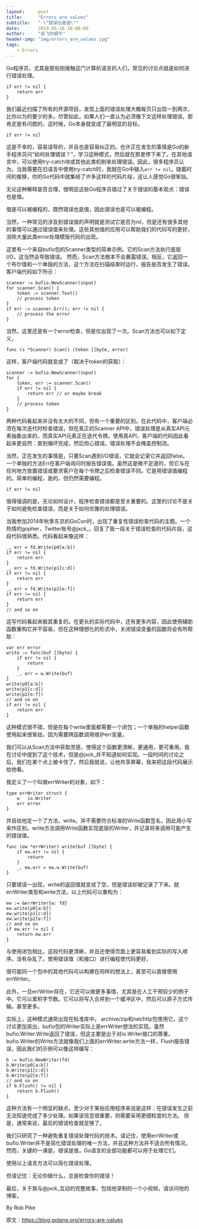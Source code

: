 ```yaml
---
layout:     post
title:      "Errors are values"
subtitle:   " \"错误也是值\""
date:       2019-05-18 18:00:00
author:     "会飞的蜗牛"
header-img: "img/errors_are_values.jpg"
tags:
    - Errors
---
```



Go程序员，尤其是那些刚接触这门计算机语言的人们，常见的讨论点就是如何进行错误处理。
 
```
if err != nil {
    return err
}
```

我们最近扫描了所有的开源项目，发现上面的错误处理大概每页只出现一到两次，比你以为的要少的多。尽管如此，如果人们一直认为必须像下文这样处理错误，那肯定是有问题的，这时候，Go本身就变成了最明显的目标。

```
if err != nil
```

这是不幸的，容易误导的，并且也是容易纠正的。也许正在发生的事情是Go的新手程序员问“如何处理错误？”，学习这种模式，然后就在那里停下来了。在其他语言中，可以使用try-catch块或其他此类机制来处理错误。因此，很多程序员认为，当我需要在旧语言中使用try-catch时，我就在Go中输入`err != nil`。随着时间的推移，你的Go代码中就集结了许多这样的代码片段，这让人感觉Go很笨拙。

无论这种解释是否合理，很明显这些Go程序员错过了关于错误的基本观点：错误也是值。

值是可以被编程的，既然错误也是值，因此错误也是可以被编程。

当然，一种常见的涉及到错误值的声明就是测试它是否为nil，但是还有很多其他的事情可以通过错误值来处理。这些其他值的应用可以帮助我们的代码写的更好，消除大量此类error处理模版代码的出现。

这里有一个来自bufio包的Scanner类型的简单示例。它的Scan方法执行底层I/O，这当然会导致错误。 然而，Scan方法根本不会暴露错误。相反，它返回一个布尔值和一个单独的方法，这个方法在扫描结束时运行，报告是否发生了错误。客户端代码如下所示：

```
scanner := bufio.NewScanner(input)
for scanner.Scan() {
    token := scanner.Text()
    // process token
}
if err := scanner.Err(); err != nil {
    // process the error
}
```

当然，这里还是有一个error检查，但是仅出现了一次。Scan方法也可以如下定义，

```func (s *Scanner) Scan() (token []byte, error)```

这样，客户端代码就变成了（取决于token的获取）：

```
scanner := bufio.NewScanner(input)
for {
    token, err := scanner.Scan()
    if err != nil {
        return err // or maybe break
    }
    // process token
}
```

两种代码看起来并没有太大的不同，但有一个重要的区别。在此代码中，客户端必须在每次迭代时检查错误，但在真正的Scanner API中，错误处理是从真实API元素抽象出来的，而真实API元素正在迭代令牌。使用真API，客户端的代码因此看起来更自然：直到循环完成，然后担心错误。错误处理不会掩盖控制流。

当然，正在发生的事情是，只要Scan遇到I/O错误，它就会记录它并返回false。一个单独的方法Err在客户端询问时报告错误值。虽然这是微不足道的，但它与在任何地方放置错误或要求客户在每个令牌之后检查错误不同。它是用错误值编程的。简单的编程，是的，但仍然需要编程。

```if err != nil```


值得强调的是，无论如何设计，程序检查错误都是至关重要的。这里的讨论不是关于如何避免检查错误，而是关于如何优雅的处理错误。

当我参加2014年秋季东京的GoCon时，出现了重复性错误检查代码的主题。一个热情的gopher，Twitter账号@jxck_，回复了我一段关于错误检查的代码片段，这段代码很熟悉。代码看起来像这样：

```
_, err = fd.Write(p0[a:b])
if err != nil {
    return err
}
_, err = fd.Write(p1[c:d])
if err != nil {
    return err
}
_, err = fd.Write(p2[e:f])
if err != nil {
    return err
}
// and so on

```

这写代码看起来极其重复的。在更长的实际代码中，还有更多内容，因此使用辅助函数重构它并不容易，但在这种理想化的形式中，关闭错误变量的函数将会有所帮助：

```
var err error
write := func(buf []byte) {
    if err != nil {
        return
    }
    _, err = w.Write(buf)
}
write(p0[a:b])
write(p1[c:d])
write(p2[e:f])
// and so on
if err != nil {
    return err
}

```

这种模式很不错，但是在每个write里面都需要一个闭包；一个单独的helper函数使用起来很笨拙，因为需要跨函数调用维护err变量。

我们可以从Scan方法中获取灵感，使得这个函数更清晰，更通用，更可重用。我在讨论中提到了这个技术，但是@jxck_并不知道如何实现。一段时间的讨论之后，我们在某个点上被卡住了，然后我就说，让他共享屏幕，我来把这段代码展示给他看。

我定义了一个叫做errWriter的对象，如下：

```
type errWriter struct {
    w   io.Writer
    err error
}
```

并且给他定一个了方法，write。并不需要符合标准的Write函数签名，因此用小写来作区别。write方法调用Write函数实现底层的Writer，并记录将来调用可能产生的错误值。

```
func (ew *errWriter) write(buf []byte) {
    if ew.err != nil {
        return
    }
    _, ew.err = ew.w.Write(buf)
}
```

只要错误一出现，write的返回值就变成了空，但是错误却被记录了下来。就errWriter类型和write方法，以上代码可以重构为：

```
ew := &errWriter{w: fd}
ew.write(p0[a:b])
ew.write(p1[c:d])
ew.write(p2[e:f])
// and so on
if ew.err != nil {
    return ew.err
}
```

与使用闭包相比，这段代码更清晰，并且还使得页面上更容易看到实际的写入顺序。没有杂乱了。使用错误值（和接口）进行编程使代码更好。

很可能同一个包中的其他代码可以构建在同样的想法上，甚至可以直接使用errWriter。

此外，一旦errWriter存在，它还可以做更多事情，尤其是在人工干预较少的例子中。它可以累积字节数。它可以将写入合并到一个缓冲区中，然后可以原子方式传输。甚至更多。

实际上，这种模式通常出现在标准库中。 archive/zip和net/http包使用它。这个讨论更加突出，bufio包的Writer实际上是errWriter想法的实现。虽然bufio.Writer.Write返回了错误，但这主要是出于对io.Writer接口的尊重。 bufio.Writer的Write方法就像我们上面的errWriter.write方法一样，Flush报告错误，因此我们的示例可以像这样编写：


```
b := bufio.NewWriter(fd)
b.Write(p0[a:b])
b.Write(p1[c:d])
b.Write(p2[e:f])
// and so on
if b.Flush() != nil {
    return b.Flush()
}
```

这种方法有一个明显的缺点，至少对于某些应用程序来说是这样：在错误发生之前无法知道完成了多少处理。如果该信息很重要，则需要采用更细粒度的方法。 但是，通常来说，最后的错误检查就足够了。

我们只研究了一种避免重复错误处理代码的技术。请记住，使用errWriter或bufio.Writer并不是简化错误处理的唯一方法，并且这种方法并不适合所有情况。 然而，关键的一课是，错误是值，Go语言的全部功能都可以用于处理它们。

使用以上语言方法可以简化错误处理。

但请记住：无论你做什么，总是检查你的错误！

最后，关于我与@jxck_互动的完整故事，包括他录制的一个小视频，请访问他的博客。

By Rob Pike


原文：<https://blog.golang.org/errors-are-values>